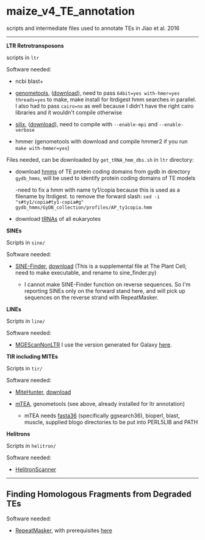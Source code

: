 # maize_v4_TE_annotation
scripts and intermediate files used to annotate TEs in Jiao et al. 2016

----------------

__LTR Retrotransposons__

scripts in ```ltr```

Software needed:

- ncbi blast+

- [genometools](http://www.genometools.org), ([download](http://www.genometools.org/pub/genometools-1.5.7.tar.gz)), need to pass `64bit=yes with-hmer=yes threads=yes` to make, make install for ltrdigest hmm searches in parallel. I also had to pass `cairo=no` as well because I didn't have the right cairo libraries and it wouldn't compile otherwise

- [silix](http://lbbe.univ-lyon1.fr/Download,3009.html?lang=en), ([download](ftp://pbil.univ-lyon1.fr/pub/logiciel/silix//silix-1.2.10.tar.gz)), need to compile with ```--enable-mpi``` and ```--enable-verbose```

- hmmer (genometools with download and compile hmmer2 if you run ```make with-hmmer=yes```)

Files needed, can be downloaded by `get_tRNA_hmm_dbs.sh` in ```ltr``` directory:

- download [hmms](http://gydb.org/gydbModules/collection/collection/db/GyDB_collection.zip) of TE protein coding domains from gydb in directory `gydb_hmms`, will be used to identify protein coding domains of TE models
	
	-need to fix a hmm with name ty1/copia because this is used as a filename by ltrdigest. to remove the forward slash:  ```sed -i "s#ty1/copia#ty1-copia#g" gydb_hmms/GyDB_collection/profiles/AP_ty1copia.hmm```

- download [tRNAs](http://gtrnadb.ucsc.edu/download/tRNAs/eukaryotic-tRNAs.fa.gz) of all eukaryotes

__SINEs__

Scripts in ```sine/```

Software needed:

- [SINE-Finder](http://www.plantcell.org/content/23/9/3117.full), [download](http://www.plantcell.org/content/suppl/2011/08/29/tpc.111.088682.DC1/Supplemental_Data_Set_1-sine_finder.txt) (This is a supplemental file at The Plant Cell; need to make executable, and rename to sine_finder.py)

	- I cannot make SINE-Finder function on reverse sequences. So I'm reporting SINEs only on the forward stand here, and will pick up sequences on the reverse strand with RepeatMasker.


__LINEs__

Scripts in ```line/```

Software needed:

- [MGEScanNonLTR](http://darwin.informatics.indiana.edu/cgi-bin/evolution/nonltr/nonltr.pl) I use the version generated for Galaxy [here](https://github.com/MGEScan/mgescan).

__TIR including MITEs__

Scripts in ```tir/```

Software needed:

- [MiteHunter](http://target.iplantcollaborative.org/mite_hunter.html), [download](http://target.iplantcollaborative.org/mite_hunter/MITE%20Hunter-11-2011.zip)

- [mTEA](https://github.com/stajichlab/mTEA), genometools (see above, already installed for ltr annotation) 

  - mTEA needs [fasta36](http://faculty.virginia.edu/wrpearson/fasta/fasta36/) (specifically ggsearch36), bioperl, blast, muscle, supplied blogo directories to be put into PERL5LIB and PATH


__Helitrons__

Scripts in ```helitron/```

Software needed:

- [HelitronScanner](http://bo.csam.montclair.edu/du/software/helitronscanner)

------------


**Finding Homologous Fragments from Degraded TEs**
----------------

Software needed:

- [RepeatMasker](http://www.repeatmasker.org/), with prerequisites [here](http://www.repeatmasker.org/RMDownload.html)

